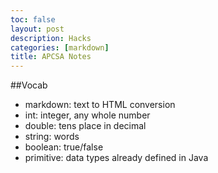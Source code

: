 ```yaml
---
toc: false
layout: post
description: Hacks
categories: [markdown]
title: APCSA Notes
---
```


##Vocab
- markdown: text to HTML conversion
- int: integer, any whole number
- double: tens place in decimal
- string: words
- boolean: true/false
- primitive: data types already defined in Java
